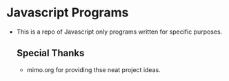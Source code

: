 # Javascript Programs

* This is a repo of Javascript only programs written for specific purposes.

  ## Special Thanks

  * mimo.org for providing thse neat project ideas.
